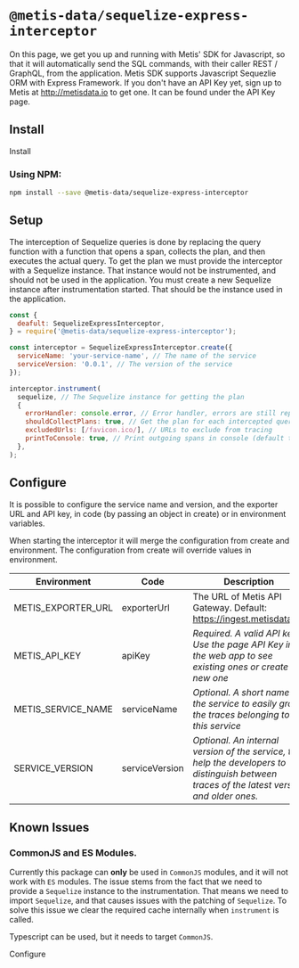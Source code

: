 # `@metis-data/sequelize-express-interceptor`

On this page, we get you up and running with Metis' SDK for Javascript, so that it will automatically send the SQL commands, with their caller REST / GraphQL, from the application. Metis SDK supports Javascript Sequezlie ORM with Express Framework.
If you don't have an API Key yet, sign up to Metis at http://metisdata.io to get one. It can be found under the API Key page.

## Install

Install

### Using NPM:

```bash
npm install --save @metis-data/sequelize-express-interceptor
```

## Setup

The interception of Sequelize queries is done by replacing the query function with a function that opens a span, collects the plan, and then executes the actual query.
To get the plan we must provide the interceptor with a Sequelize instance. That instance would not be instrumented, and should not be used in the application.
You must create a new Sequelize instance after instrumentation started. That should be the instance used in the application.

```javascript
const {
  deafult: SequelizeExpressInterceptor,
} = require('@metis-data/sequelize-express-interceptor');

const interceptor = SequelizeExpressInterceptor.create({
  serviceName: 'your-service-name', // The name of the service
  serviceVersion: '0.0.1', // The version of the service
});

interceptor.instrument(
  sequelize, // The Sequelize instance for getting the plan
  {
    errorHandler: console.error, // Error handler, errors are still reporterd to metis' Sentry account
    shouldCollectPlans: true, // Get the plan for each intercepted query (default to true)
    excludedUrls: [/favicon.ico/], // URLs to exclude from tracing
    printToConsole: true, // Print outgoing spans in console (default to false, passed to exporter)
  },
);
```

## Configure

It is possible to configure the service name and version, and the exporter URL and API key, in code (by passing an object in create) or in environment variables.

When starting the interceptor it will merge the configuration from create and environment. The configuration from create will override values in environment.

| **Environment**    | **Code**       | **Description**                                                                                                                            |
|--------------------|----------------| ------------------------------------------------------------------------------------------------------------------------------------------ |
| METIS_EXPORTER_URL | exporterUrl    | The URL of Metis API Gateway. Default: https://ingest.metisdata.io/                                                                        |
| METIS_API_KEY      | apiKey         | _Required. A valid API key. Use the page API Key in the web app to see existing ones or create a new one_                                  |
| METIS_SERVICE_NAME | serviceName    | _Optional. A short name of the service to easily group the traces belonging to this service_                                               |
| SERVICE_VERSION    | serviceVersion | _Optional. An internal version of the service, to help the developers to distinguish between traces of the latest version and older ones._ |

## Known Issues

### CommonJS and ES Modules.

Currently this package can **only** be used in `CommonJS` modules, and it will not work with `ES` modules. The issue stems from the fact that we need to provide a `Sequelize` instance to the instrumentation. That means we need to import `Sequelize`, and that causes issues with the patching of `Sequelize`. To solve this issue we clear the required cache internally when `instrument` is called.

Typescript can be used, but it needs to target `CommonJS`.

Configure
